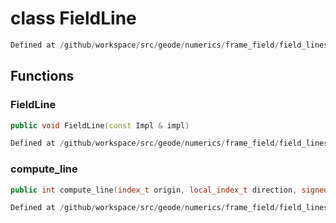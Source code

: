 # class FieldLine

```cpp
Defined at /github/workspace/src/geode/numerics/frame_field/field_lines.cpp#123
```

## Functions

### FieldLine

```cpp
public void FieldLine(const Impl & impl)
```

```cpp
Defined at /github/workspace/src/geode/numerics/frame_field/field_lines.cpp#126
```

### compute_line

```cpp
public int compute_line(index_t origin, local_index_t direction, signed_index_t orientation)
```

```cpp
Defined at /github/workspace/src/geode/numerics/frame_field/field_lines.cpp#128
```



